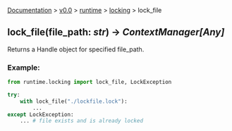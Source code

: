 [Documentation](/docs/documentation.md) >
 [v0.0](/docs/0.0/version.md) >
  [runtime](/docs/0.0/runtime/module.md) >
   [locking](/docs/0.0/runtime/locking/module.md) >
    lock_file

## lock_file(file_path: _str_) -> _ContextManager[Any]_

Returns a Handle object for specified file_path.

### Example:

```python
from runtime.locking import lock_file, LockException

try:
    with lock_file("./lockfile.lock"):
        ...
except LockException:
    ... # file exists and is already locked
```